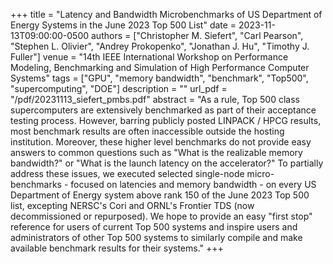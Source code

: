 +++
title = "Latency and Bandwidth Microbenchmarks of US Department of Energy Systems in the June 2023 Top 500 List"
date = 2023-11-13T09:00:00-0500
authors = ["Christopher M. Siefert", "Carl Pearson", "Stephen L. Olivier", "Andrey Prokopenko", "Jonathan J. Hu", "Timothy J. Fuller"]
venue = "14th IEEE International Workshop on Performance Modeling, Benchmarking and Simulation of High Performance Computer Systems"
tags = ["GPU", "memory bandwidth", "benchmark", "Top500", "supercomputing", "DOE"]
description = ""
url_pdf = "/pdf/20231113_siefert_pmbs.pdf"
abstract = "As a rule, Top 500 class supercomputers are extensively benchmarked as part of their acceptance testing process. However, barring publicly posted LINPACK / HPCG results, most benchmark results are often inaccessible outside the hosting institution. Moreover, these higher level benchmarks do not provide easy answers to common questions such as \"What is the realizable memory bandwidth?\" or \"What is the launch latency on the accelerator?\" To partially address these issues, we executed selected single-node micro-benchmarks - focused on latencies and memory bandwidth - on every US Department of Energy system above rank 150 of the June 2023 Top 500 list, excepting NERSC's Cori and ORNL's Frontier TDS (now decommissioned or repurposed). We hope to provide an easy \"first stop\" reference for users of current Top 500 systems and inspire users and administrators of other Top 500 systems to similarly compile and make available benchmark results for their systems."
+++
